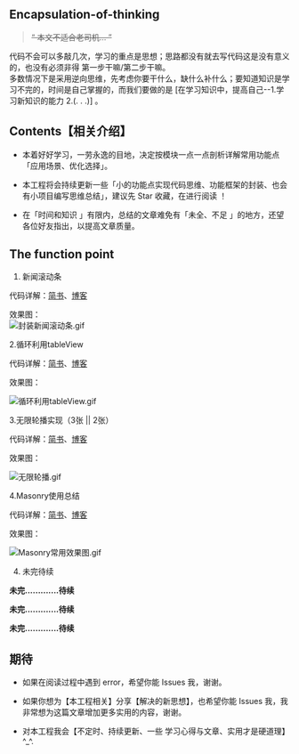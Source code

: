 ## Encapsulation-of-thinking


>~~“ 本文不适合老司机… ”~~   





代码不会可以多敲几次，学习的重点是思想；思路都没有就去写代码这是没有意义的，也没有必须非得 第一步干嘛/第二步干嘛。  
多数情况下是采用逆向思维，先考虑你要干什么，缺什么补什么；要知道知识是学习不完的，时间是自己掌握的，而我们要做的是 [在学习知识中，提高自己--1.学习新知识的能力 2.(. . .)] 。




## Contents【相关介绍】

 
- 本着好好学习，一劳永逸的目地，决定按模块一点一点剖析详解常用功能点「应用场景、优化选择」。


- 本工程将会持续更新一些「小的功能点实现代码思维、功能框架的封装、也会有小项目编写思维总结」，建议先 Star 收藏，在进行阅读 ！


- 在「时间和知识 」有限内，总结的文章难免有「未全、不足 」的地方，还望各位好友指出，以提高文章质量。




## The function point

1. 新闻滚动条  

代码详解：[简书](http://www.jianshu.com/p/633b52e6d7a9)、[博客 ](https://custompbwaters.github.io/2016/02/20/封装思维/iOS封装思维1—新闻滚动条/)

效果图：  
![封装新闻滚动条.gif](http://upload-images.jianshu.io/upload_images/2230763-352aa142cc6cf27d.gif?imageMogr2/auto-orient/strip)



2.循环利用tableView

代码详解：[简书](http://www.jianshu.com/p/d9c5db1709c8)、[博客 ]()

效果图：

![循环利用tableView.gif](http://upload-images.jianshu.io/upload_images/2230763-218adbdf88a41ffb.gif?imageMogr2/auto-orient/strip)



3.无限轮播实现（3张 || 2张）

代码详解：[简书](http://www.jianshu.com/p/d9c5db1709c8)、[博客 ]()


效果图：

![无限轮播.gif](http://upload-images.jianshu.io/upload_images/2230763-b350042656f41294.gif?imageMogr2/auto-orient/strip)



4.Masonry使用总结

代码详解：[简书](http://www.jianshu.com/p/0a1655f93410)、[博客 ]()

效果图：


![Masonry常用效果图.gif](http://upload-images.jianshu.io/upload_images/2230763-4565ab5938e96b5c.gif?imageMogr2/auto-orient/strip)







4. 未完待续   

**未完.............待续**

**未完.............待续**

**未完.............待续**




## 期待

- 如果在阅读过程中遇到 error，希望你能 Issues 我，谢谢。

- 如果你想为【本工程相关】分享【解决的新思想】，也希望你能 Issues 我，我非常想为这篇文章增加更多实用的内容，谢谢。

- 对本工程我会【不定时、持续更新、一些 学习心得与文章、实用才是硬道理】^_^.


 





























